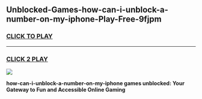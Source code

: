 
## Unblocked-Games-how-can-i-unblock-a-number-on-my-iphone-Play-Free-9fjpm
<h3>
<a href="https://premium76.site?title=how-can-i-unblock-a-number-on-my-iphone&ref=20M">CLICK TO PLAY</a></h3>
<hr>

<h3>
<a href="https://premium76.site?title=how-can-i-unblock-a-number-on-my-iphone&ref=20M">CLICK 2 PLAY</a>
  
</h3>

<a href="https://premium76.site?title=how-can-i-unblock-a-number-on-my-iphone&ref=19M"><img src="https://clearcache.store/games.png"></a>


**how-can-i-unblock-a-number-on-my-iphone games unblocked: Your Gateway to Fun and Accessible Online Gaming**
